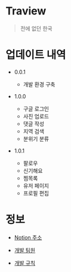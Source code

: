 # Traview

> 전에 없던 한국

# 업데이트 내역

-   0.0.1

    -   개발 환경 구축

-   1.0.0

    -   구글 로그인
    -   사진 업로드
    -   댓글 작성
    -   지역 검색
    -   분위기 분류

-   1.0.1
    -   팔로우
    -   신기해요
    -   찜목록
    -   유저 페이지
    -   프로필 편집

# 정보

-   [Notion 주소](https://www.notion.so/Home-c7744de696534d0e8c0f3362555f4423)

-   [개발 팀원](https://github.com/dnd-mentee-3rd/dnd-mentee-3rd-8-traview/wiki#%ED%8C%80%EC%9B%90)

-   [개발 규칙](https://github.com/dnd-mentee-3rd/dnd-mentee-3rd-8-traview/wiki/%EA%B0%9C%EB%B0%9C-%EA%B7%9C%EC%B9%99)
